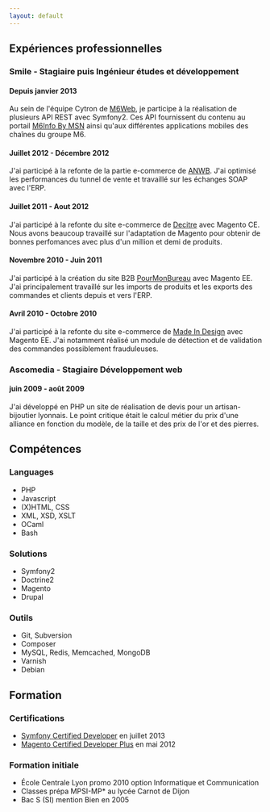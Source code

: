```yaml
---
layout: default
---
```


## Expériences professionnelles

### Smile - Stagiaire puis Ingénieur études et développement

#### Depuis janvier 2013
Au sein de l'équipe Cytron de [M6Web](http://tech.m6web.fr), je participe à la réalisation de plusieurs API REST avec Symfony2.
Ces API fournissent du contenu au portail [M6Info By MSN](http://news.fr.msn.com/m6-actualite/) ainsi qu'aux différentes applications mobiles des chaînes du groupe M6.

#### Juillet 2012 - Décembre 2012
J'ai participé à la refonte de la partie e-commerce de [ANWB](http://webwinkel.anwb.nl/webwinkel).
J'ai optimisé les performances du tunnel de vente et travaillé sur les échanges SOAP avec l'ERP.

#### Juillet 2011 - Aout 2012
J'ai participé à la refonte du site e-commerce de [Decitre](http://www.decitre.fr) avec Magento CE.
Nous avons beaucoup travaillé sur l'adaptation de Magento pour obtenir de bonnes perfomances avec plus d'un million et demi de produits.

#### Novembre 2010 - Juin 2011
J'ai participé à la création du site B2B [PourMonBureau](http://www.pourmonbureau.com) avec Magento EE.
J'ai principalement travaillé sur les imports de produits et les exports des commandes et clients depuis et vers l'ERP.

#### Avril 2010 - Octobre 2010
J'ai participé à la refonte du site e-commerce de [Made In Design](http://www.madeindesign.com) avec Magento EE.
J'ai notamment réalisé un module de détection et de validation des commandes possiblement frauduleuses.

### Ascomedia - Stagiaire Développement web
#### juin 2009 - août 2009
J'ai développé en PHP un site de réalisation de devis pour un artisan-bijoutier lyonnais.
Le point critique était le calcul métier du prix d'une alliance en fonction du modèle, de la taille et des prix de l'or et des pierres.

## Compétences

### Languages
* PHP
* Javascript
* (X)HTML, CSS
* XML, XSD, XSLT
* OCaml
* Bash

### Solutions
* Symfony2
* Doctrine2
* Magento
* Drupal

### Outils
* Git, Subversion
* Composer
* MySQL, Redis, Memcached, MongoDB
* Varnish
* Debian

## Formation

### Certifications

* [Symfony Certified Developer](https://connect.sensiolabs.com/profile/adriensamson) en juillet 2013
* [Magento Certified Developer Plus](http://www.magentocommerce.com/certification/directory/dev/242613/) en mai 2012

### Formation initiale

* École Centrale Lyon promo 2010 option Informatique et Communication
* Classes prépa MPSI-MP* au lycée Carnot de Dijon
* Bac S (SI) mention Bien en 2005
